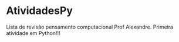 # AtividadesPy
Lista de revisão pensamento computacional 
Prof Alexandre. 
Primeira atividade em Python!!!
